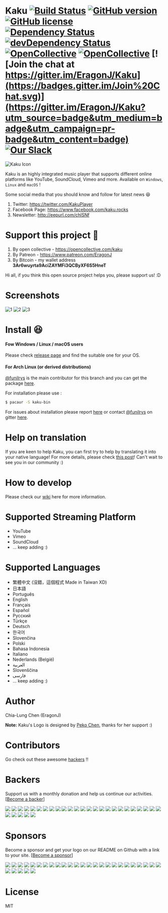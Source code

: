 # Kaku [![Build Status](https://travis-ci.org/EragonJ/Kaku.svg?branch=master)](https://travis-ci.org/EragonJ/Kaku) [![GitHub version](https://badge.fury.io/gh/EragonJ%2Fkaku.svg)](https://github.com/EragonJ/Kaku/releases) [![GitHub license](https://img.shields.io/badge/license-MIT-blue.svg)](https://github.com/EragonJ/Kaku/blob/master/LICENSE) [![Dependency Status](https://david-dm.org/EragonJ/kaku.svg)](https://david-dm.org/EragonJ/kaku) [![devDependency Status](https://david-dm.org/EragonJ/kaku/dev-status.svg)](https://david-dm.org/EragonJ/kaku#info=devDependencies) [![OpenCollective](https://opencollective.com/kaku/backers/badge.svg)](#backers) [![OpenCollective](https://opencollective.com/kaku/sponsors/badge.svg)](#sponsors) [![Join the chat at https://gitter.im/EragonJ/Kaku](https://badges.gitter.im/Join%20Chat.svg)](https://gitter.im/EragonJ/Kaku?utm_source=badge&utm_medium=badge&utm_campaign=pr-badge&utm_content=badge) [![Our Slack](http://now-examples-slackin-rmailvxrtk.now.sh/badge.svg)](https://now-examples-slackin-rmailvxrtk.now.sh)

![Kaku Icon](http://i.imgur.com/c3KKQ9t.png)

Kaku is an highly integrated music player that supports different online platforms like YouTube, SoundCloud, Vimeo and more. Available on `Windows`, `Linux` and `macOS` !

Some social media that you should know and follow for latest news :laughing:

1. Twitter: https://twitter.com/KakuPlayer
2. Facebook Page: https://www.facebook.com/kaku.rocks
3. Newsletter: http://eepurl.com/chlSNf

# Support this project :money_with_wings:

1. By open collective - https://opencollective.com/kaku
2. By Patreon - https://www.patreon.com/EragonJ
3. By Bitcoin - my wallet address **3Ar6wuyrta9AciZAYMFi3QCByXF6S5HneT**

Hi all, if you think this open source project helps you, please support us! :D

# Screenshots

![1](http://i.imgur.com/HudKZou.png)
![2](http://i.imgur.com/mMm8ZH4.png)
![3](http://i.imgur.com/7oUKNDk.png)

# Install :laughing:

#### Fow Windows / Linux / macOS users

Please check [release page](https://github.com/EragonJ/Kaku/releases) and find the suitable one for your OS.

#### For Arch Linux (or derived distributions)

[@funilrys](https://github.com/funilrys) is the main contributor for this branch and you can get the package [here](https://aur.archlinux.org/packages/kaku-bin/).

For installation please use :

```bash
$ pacaur -S kaku-bin
```

For issues about installation please report [here](https://github.com/funilrys/PKGBUILD/issues/new) or contact [@funilrys](https://github.com/funilrys) on gitter [here](https://gitter.im/funilrys_/PKGBUILD).

# Help on translation

If you are keen to help Kaku, you can first try to help by translating it into your native language! For more details, please check [this post](https://github.com/EragonJ/Kaku/issues/377)! Can't wait to see you in our community :)

# How to develop

Please check our [wiki](https://github.com/EragonJ/Kaku/wiki) here for more information.

# Supported Streaming Platform

+ YouTube
+ Vimeo
+ SoundCloud
+ ... keep adding :)

# Supported Languages

+ 繁體中文 (沒錯，這個程式 Made in Taiwan XD)
+ 日本語
+ Português
+ English
+ Français
+ Español
+ Русский
+ Türkçe
+ Deutsch
+ 한국어
+ Slovenčina
+ Polski
+ Bahasa Indonesia
+ Italiano
+ Nederlands (België)
+ ‏العربية‏
+ Slovenščina
+ ‏فارسی‏
+ ... keep adding :)

# Author

Chia-Lung Chen (EragonJ)

**Note:** Kaku's Logo is designed by [Peko Chen](https://www.facebook.com/peko.chen), thanks for her support :)

# Contributors

Go check out these awesome [hackers](https://github.com/EragonJ/Kaku/graphs/contributors) !!

# Backers

Support us with a monthly donation and help us continue our activities. [[Become a backer](https://opencollective.com/kaku#backer)]

<a href="https://opencollective.com/kaku/backer/0/website" target="_blank"><img src="https://opencollective.com/kaku/backer/0/avatar.svg"></a>
<a href="https://opencollective.com/kaku/backer/1/website" target="_blank"><img src="https://opencollective.com/kaku/backer/1/avatar.svg"></a>
<a href="https://opencollective.com/kaku/backer/2/website" target="_blank"><img src="https://opencollective.com/kaku/backer/2/avatar.svg"></a>
<a href="https://opencollective.com/kaku/backer/3/website" target="_blank"><img src="https://opencollective.com/kaku/backer/3/avatar.svg"></a>
<a href="https://opencollective.com/kaku/backer/4/website" target="_blank"><img src="https://opencollective.com/kaku/backer/4/avatar.svg"></a>
<a href="https://opencollective.com/kaku/backer/5/website" target="_blank"><img src="https://opencollective.com/kaku/backer/5/avatar.svg"></a>
<a href="https://opencollective.com/kaku/backer/6/website" target="_blank"><img src="https://opencollective.com/kaku/backer/6/avatar.svg"></a>
<a href="https://opencollective.com/kaku/backer/7/website" target="_blank"><img src="https://opencollective.com/kaku/backer/7/avatar.svg"></a>
<a href="https://opencollective.com/kaku/backer/8/website" target="_blank"><img src="https://opencollective.com/kaku/backer/8/avatar.svg"></a>
<a href="https://opencollective.com/kaku/backer/9/website" target="_blank"><img src="https://opencollective.com/kaku/backer/9/avatar.svg"></a>
<a href="https://opencollective.com/kaku/backer/10/website" target="_blank"><img src="https://opencollective.com/kaku/backer/10/avatar.svg"></a>
<a href="https://opencollective.com/kaku/backer/11/website" target="_blank"><img src="https://opencollective.com/kaku/backer/11/avatar.svg"></a>
<a href="https://opencollective.com/kaku/backer/12/website" target="_blank"><img src="https://opencollective.com/kaku/backer/12/avatar.svg"></a>
<a href="https://opencollective.com/kaku/backer/13/website" target="_blank"><img src="https://opencollective.com/kaku/backer/13/avatar.svg"></a>
<a href="https://opencollective.com/kaku/backer/14/website" target="_blank"><img src="https://opencollective.com/kaku/backer/14/avatar.svg"></a>
<a href="https://opencollective.com/kaku/backer/15/website" target="_blank"><img src="https://opencollective.com/kaku/backer/15/avatar.svg"></a>
<a href="https://opencollective.com/kaku/backer/16/website" target="_blank"><img src="https://opencollective.com/kaku/backer/16/avatar.svg"></a>
<a href="https://opencollective.com/kaku/backer/17/website" target="_blank"><img src="https://opencollective.com/kaku/backer/17/avatar.svg"></a>
<a href="https://opencollective.com/kaku/backer/18/website" target="_blank"><img src="https://opencollective.com/kaku/backer/18/avatar.svg"></a>
<a href="https://opencollective.com/kaku/backer/19/website" target="_blank"><img src="https://opencollective.com/kaku/backer/19/avatar.svg"></a>
<a href="https://opencollective.com/kaku/backer/20/website" target="_blank"><img src="https://opencollective.com/kaku/backer/20/avatar.svg"></a>
<a href="https://opencollective.com/kaku/backer/21/website" target="_blank"><img src="https://opencollective.com/kaku/backer/21/avatar.svg"></a>
<a href="https://opencollective.com/kaku/backer/22/website" target="_blank"><img src="https://opencollective.com/kaku/backer/22/avatar.svg"></a>
<a href="https://opencollective.com/kaku/backer/23/website" target="_blank"><img src="https://opencollective.com/kaku/backer/23/avatar.svg"></a>
<a href="https://opencollective.com/kaku/backer/24/website" target="_blank"><img src="https://opencollective.com/kaku/backer/24/avatar.svg"></a>
<a href="https://opencollective.com/kaku/backer/25/website" target="_blank"><img src="https://opencollective.com/kaku/backer/25/avatar.svg"></a>
<a href="https://opencollective.com/kaku/backer/26/website" target="_blank"><img src="https://opencollective.com/kaku/backer/26/avatar.svg"></a>
<a href="https://opencollective.com/kaku/backer/27/website" target="_blank"><img src="https://opencollective.com/kaku/backer/27/avatar.svg"></a>
<a href="https://opencollective.com/kaku/backer/28/website" target="_blank"><img src="https://opencollective.com/kaku/backer/28/avatar.svg"></a>
<a href="https://opencollective.com/kaku/backer/29/website" target="_blank"><img src="https://opencollective.com/kaku/backer/29/avatar.svg"></a>


# Sponsors

Become a sponsor and get your logo on our README on Github with a link to your site. [[Become a sponsor](https://opencollective.com/kaku#sponsor)]

<a href="https://opencollective.com/kaku/sponsor/0/website" target="_blank"><img src="https://opencollective.com/kaku/sponsor/0/avatar.svg"></a>
<a href="https://opencollective.com/kaku/sponsor/1/website" target="_blank"><img src="https://opencollective.com/kaku/sponsor/1/avatar.svg"></a>
<a href="https://opencollective.com/kaku/sponsor/2/website" target="_blank"><img src="https://opencollective.com/kaku/sponsor/2/avatar.svg"></a>
<a href="https://opencollective.com/kaku/sponsor/3/website" target="_blank"><img src="https://opencollective.com/kaku/sponsor/3/avatar.svg"></a>
<a href="https://opencollective.com/kaku/sponsor/4/website" target="_blank"><img src="https://opencollective.com/kaku/sponsor/4/avatar.svg"></a>
<a href="https://opencollective.com/kaku/sponsor/5/website" target="_blank"><img src="https://opencollective.com/kaku/sponsor/5/avatar.svg"></a>
<a href="https://opencollective.com/kaku/sponsor/6/website" target="_blank"><img src="https://opencollective.com/kaku/sponsor/6/avatar.svg"></a>
<a href="https://opencollective.com/kaku/sponsor/7/website" target="_blank"><img src="https://opencollective.com/kaku/sponsor/7/avatar.svg"></a>
<a href="https://opencollective.com/kaku/sponsor/8/website" target="_blank"><img src="https://opencollective.com/kaku/sponsor/8/avatar.svg"></a>
<a href="https://opencollective.com/kaku/sponsor/9/website" target="_blank"><img src="https://opencollective.com/kaku/sponsor/9/avatar.svg"></a>
<a href="https://opencollective.com/kaku/sponsor/10/website" target="_blank"><img src="https://opencollective.com/kaku/sponsor/10/avatar.svg"></a>
<a href="https://opencollective.com/kaku/sponsor/11/website" target="_blank"><img src="https://opencollective.com/kaku/sponsor/11/avatar.svg"></a>
<a href="https://opencollective.com/kaku/sponsor/12/website" target="_blank"><img src="https://opencollective.com/kaku/sponsor/12/avatar.svg"></a>
<a href="https://opencollective.com/kaku/sponsor/13/website" target="_blank"><img src="https://opencollective.com/kaku/sponsor/13/avatar.svg"></a>
<a href="https://opencollective.com/kaku/sponsor/14/website" target="_blank"><img src="https://opencollective.com/kaku/sponsor/14/avatar.svg"></a>
<a href="https://opencollective.com/kaku/sponsor/15/website" target="_blank"><img src="https://opencollective.com/kaku/sponsor/15/avatar.svg"></a>
<a href="https://opencollective.com/kaku/sponsor/16/website" target="_blank"><img src="https://opencollective.com/kaku/sponsor/16/avatar.svg"></a>
<a href="https://opencollective.com/kaku/sponsor/17/website" target="_blank"><img src="https://opencollective.com/kaku/sponsor/17/avatar.svg"></a>
<a href="https://opencollective.com/kaku/sponsor/18/website" target="_blank"><img src="https://opencollective.com/kaku/sponsor/18/avatar.svg"></a>
<a href="https://opencollective.com/kaku/sponsor/19/website" target="_blank"><img src="https://opencollective.com/kaku/sponsor/19/avatar.svg"></a>
<a href="https://opencollective.com/kaku/sponsor/20/website" target="_blank"><img src="https://opencollective.com/kaku/sponsor/20/avatar.svg"></a>
<a href="https://opencollective.com/kaku/sponsor/21/website" target="_blank"><img src="https://opencollective.com/kaku/sponsor/21/avatar.svg"></a>
<a href="https://opencollective.com/kaku/sponsor/22/website" target="_blank"><img src="https://opencollective.com/kaku/sponsor/22/avatar.svg"></a>
<a href="https://opencollective.com/kaku/sponsor/23/website" target="_blank"><img src="https://opencollective.com/kaku/sponsor/23/avatar.svg"></a>
<a href="https://opencollective.com/kaku/sponsor/24/website" target="_blank"><img src="https://opencollective.com/kaku/sponsor/24/avatar.svg"></a>
<a href="https://opencollective.com/kaku/sponsor/25/website" target="_blank"><img src="https://opencollective.com/kaku/sponsor/25/avatar.svg"></a>
<a href="https://opencollective.com/kaku/sponsor/26/website" target="_blank"><img src="https://opencollective.com/kaku/sponsor/26/avatar.svg"></a>
<a href="https://opencollective.com/kaku/sponsor/27/website" target="_blank"><img src="https://opencollective.com/kaku/sponsor/27/avatar.svg"></a>
<a href="https://opencollective.com/kaku/sponsor/28/website" target="_blank"><img src="https://opencollective.com/kaku/sponsor/28/avatar.svg"></a>
<a href="https://opencollective.com/kaku/sponsor/29/website" target="_blank"><img src="https://opencollective.com/kaku/sponsor/29/avatar.svg"></a>

# License

MIT
